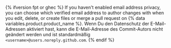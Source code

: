 {% ifversion fpt or ghec %}
If you haven't enabled email address privacy, you can choose which verified email address to author changes with when you edit, delete, or create files or merge a pull request on
{% data variables.product.product_name %}. Wenn Du den Datenschutz der E-Mail-Adressen aktiviert hast, kann die E-Mail-Adresse des Commit-Autors nicht geändert werden und ist standardmäßig `<username>@users.noreply.github.com`.
{% endif %}
